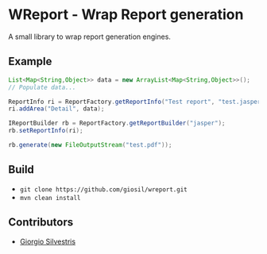 # WReport - Wrap Report generation

A small library to wrap report generation engines.

## Example

```java
List<Map<String,Object>> data = new ArrayList<Map<String,Object>>();
// Populate data...

ReportInfo ri = ReportFactory.getReportInfo("Test report", "test.jasper");
ri.addArea("Detail", data);

IReportBuilder rb = ReportFactory.getReportBuilder("jasper");
rb.setReportInfo(ri);

rb.generate(new FileOutputStream("test.pdf"));
```

## Build

- `git clone https://github.com/giosil/wreport.git`
- `mvn clean install`

## Contributors

* [Giorgio Silvestris](https://github.com/giosil)
